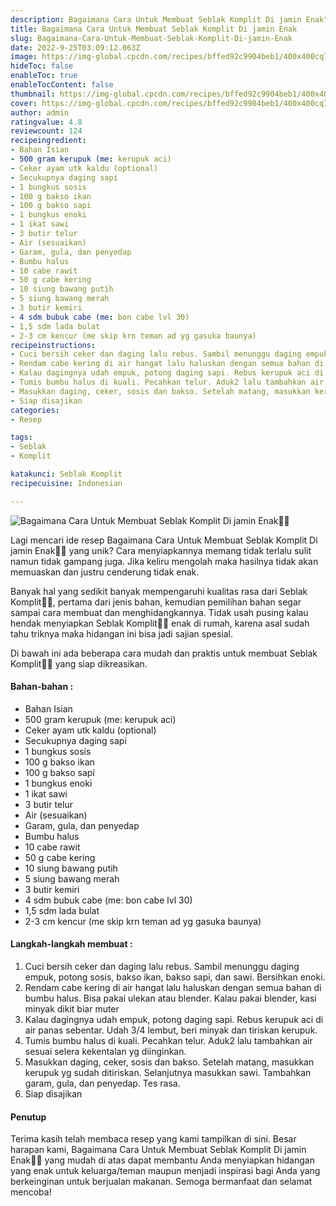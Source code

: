 ```yaml
---
description: Bagaimana Cara Untuk Membuat Seblak Komplit Di jamin Enak"
title: Bagaimana Cara Untuk Membuat Seblak Komplit Di jamin Enak
slug: Bagaimana-Cara-Untuk-Membuat-Seblak-Komplit-Di-jamin-Enak
date: 2022-9-25T03:09:12.063Z
image: https://img-global.cpcdn.com/recipes/bffed92c9904beb1/400x400cq70/photo.jpg
hideToc: false
enableToc: true
enableTocContent: false
thumbnail: https://img-global.cpcdn.com/recipes/bffed92c9904beb1/400x400cq70/photo.jpg
cover: https://img-global.cpcdn.com/recipes/bffed92c9904beb1/400x400cq70/photo.jpg
author: admin
ratingvalue: 4.8
reviewcount: 124
recipeingredient:
- Bahan Isian
- 500 gram kerupuk (me: kerupuk aci)
- Ceker ayam utk kaldu (optional)
- Secukupnya daging sapi
- 1 bungkus sosis
- 100 g bakso ikan
- 100 g bakso sapi
- 1 bungkus enoki
- 1 ikat sawi
- 3 butir telur
- Air (sesuaikan)
- Garam, gula, dan penyedap
- Bumbu halus
- 10 cabe rawit
- 50 g cabe kering
- 10 siung bawang putih
- 5 siung bawang merah
- 3 butir kemiri
- 4 sdm bubuk cabe (me: bon cabe lvl 30)
- 1,5 sdm lada bulat
- 2-3 cm kencur (me skip krn teman ad yg gasuka baunya)
recipeinstructions:
- Cuci bersih ceker dan daging lalu rebus. Sambil menunggu daging empuk, potong sosis, bakso ikan, bakso sapi, dan sawi. Bersihkan enoki.
- Rendam cabe kering di air hangat lalu haluskan dengan semua bahan di bumbu halus. Bisa pakai ulekan atau blender. Kalau pakai blender, kasi minyak dikit biar muter
- Kalau dagingnya udah empuk, potong daging sapi. Rebus kerupuk aci di air panas sebentar. Udah 3/4 lembut, beri minyak dan tiriskan kerupuk.
- Tumis bumbu halus di kuali. Pecahkan telur. Aduk2 lalu tambahkan air sesuai selera kekentalan yg diinginkan.
- Masukkan daging, ceker, sosis dan bakso. Setelah matang, masukkan kerupuk yg sudah ditiriskan. Selanjutnya masukkan sawi. Tambahkan garam, gula, dan penyedap. Tes rasa.
- Siap disajikan
categories:
- Resep

tags:
- Seblak
- Komplit

katakunci: Seblak Komplit
recipecuisine: Indonesian

---
```


![Bagaimana Cara Untuk Membuat Seblak Komplit Di jamin Enak👩‍🍳](https://img-global.cpcdn.com/recipes/bffed92c9904beb1/400x400cq70/photo.jpg)

Lagi mencari ide resep Bagaimana Cara Untuk Membuat Seblak Komplit Di jamin Enak👩‍🍳 yang unik? Cara menyiapkannya memang tidak terlalu sulit namun tidak gampang juga. Jika keliru mengolah maka hasilnya tidak akan memuaskan dan justru cenderung tidak enak.

Banyak hal yang sedikit banyak mempengaruhi kualitas rasa dari Seblak Komplit👩‍🍳, pertama dari jenis bahan, kemudian pemilihan bahan segar sampai cara membuat dan menghidangkannya. Tidak usah pusing kalau hendak menyiapkan Seblak Komplit👩‍🍳 enak di rumah, karena asal sudah tahu triknya maka hidangan ini bisa jadi sajian spesial.

Di bawah ini ada beberapa cara mudah dan praktis untuk membuat Seblak Komplit👩‍🍳 yang siap dikreasikan.

<!--inarticleads1-->

#### Bahan-bahan :

- Bahan Isian
- 500 gram kerupuk (me: kerupuk aci)
- Ceker ayam utk kaldu (optional)
- Secukupnya daging sapi
- 1 bungkus sosis
- 100 g bakso ikan
- 100 g bakso sapi
- 1 bungkus enoki
- 1 ikat sawi
- 3 butir telur
- Air (sesuaikan)
- Garam, gula, dan penyedap
- Bumbu halus
- 10 cabe rawit
- 50 g cabe kering
- 10 siung bawang putih
- 5 siung bawang merah
- 3 butir kemiri
- 4 sdm bubuk cabe (me: bon cabe lvl 30)
- 1,5 sdm lada bulat
- 2-3 cm kencur (me skip krn teman ad yg gasuka baunya)

<!--inarticleads2-->

#### Langkah-langkah membuat :

1. Cuci bersih ceker dan daging lalu rebus. Sambil menunggu daging empuk, potong sosis, bakso ikan, bakso sapi, dan sawi. Bersihkan enoki.
1. Rendam cabe kering di air hangat lalu haluskan dengan semua bahan di bumbu halus. Bisa pakai ulekan atau blender. Kalau pakai blender, kasi minyak dikit biar muter
1. Kalau dagingnya udah empuk, potong daging sapi. Rebus kerupuk aci di air panas sebentar. Udah 3/4 lembut, beri minyak dan tiriskan kerupuk.
1. Tumis bumbu halus di kuali. Pecahkan telur. Aduk2 lalu tambahkan air sesuai selera kekentalan yg diinginkan.
1. Masukkan daging, ceker, sosis dan bakso. Setelah matang, masukkan kerupuk yg sudah ditiriskan. Selanjutnya masukkan sawi. Tambahkan garam, gula, dan penyedap. Tes rasa.
1. Siap disajikan

#### Penutup

Terima kasih telah membaca resep yang kami tampilkan di sini. Besar harapan kami, Bagaimana Cara Untuk Membuat Seblak Komplit Di jamin Enak👩‍🍳 yang mudah di atas dapat membantu Anda menyiapkan hidangan yang enak untuk keluarga/teman maupun menjadi inspirasi bagi Anda yang berkeinginan untuk berjualan makanan. Semoga bermanfaat dan selamat mencoba!